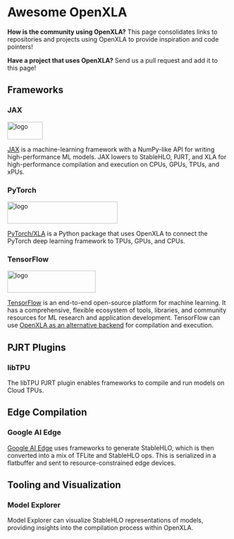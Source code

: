 # Awesome OpenXLA

**How is the community using OpenXLA?** This page consolidates links to
repositories and projects using OpenXLA to provide inspiration and code pointers!

**Have a project that uses OpenXLA?** Send us a pull request and add it to this page!

## Frameworks

### JAX

<img src="https://raw.githubusercontent.com/jax-ml/jax/main/images/jax_logo_250px.png" alt="logo" width="80" height="40">

[JAX](https://github.com/jax-ml/jax) is a machine-learning framework with a
NumPy-like API for writing high-performance ML models. JAX lowers to StableHLO,
PJRT, and XLA for high-performance compilation and execution on CPUs, GPUs,
TPUs, and xPUs.

### PyTorch

<img src="https://github.com/pytorch/pytorch/raw/main/docs/source/_static/img/pytorch-logo-dark.png" alt="logo" width="250" height="50">

[PyTorch/XLA](https://github.com/pytorch/xla/) is a Python package that uses
OpenXLA to connect the PyTorch deep learning framework to TPUs, GPUs, and CPUs.

### TensorFlow

<img src="https://www.tensorflow.org/images/tf_logo_horizontal.png" alt="logo" width="200" height="50">

[TensorFlow](https://github.com/tensorflow/tensorflow) is an end-to-end
open-source platform for machine learning. It has a comprehensive, flexible
ecosystem of tools, libraries, and community resources for ML research and
application development. TensorFlow can use
[OpenXLA as an alternative backend](https://openxla.org/xla/tf2xla) for
compilation and execution.

## PJRT Plugins

### libTPU

The libTPU PJRT plugin enables frameworks to compile and run models on Cloud TPUs.

## Edge Compilation

### Google AI Edge

[Google AI Edge](https://ai.google.dev/edge) uses frameworks to generate
StableHLO, which is then converted into a mix of TFLite and StableHLO ops.
This is serialized in a flatbuffer and sent to resource-constrained edge devices.

## Tooling and Visualization

### Model Explorer

Model Explorer can visualize StableHLO representations of models, providing
insights into the compilation process within OpenXLA.
